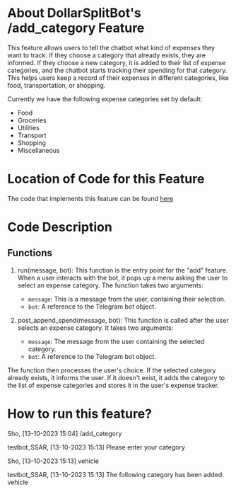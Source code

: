 # About DollarSplitBot's /add_category Feature
This feature allows users to tell the chatbot what kind of expenses they want to track. If they choose a category that already exists, they are informed. If they choose a new category, it is added to their list of expense categories, and the chatbot starts tracking their spending for that category. This helps users keep a record of their expenses in different categories, like food, transportation, or shopping.

Currently we have the following expense categories set by default:

- Food
- Groceries
- Utilities
- Transport
- Shopping
- Miscellaneous


# Location of Code for this Feature
The code that implements this feature can be found [here](https://github.com/shonilbhide/dollar_bot/blob/main/code/add_category.py)

# Code Description
## Functions

1. run(message, bot):
This function is the entry point for the "add" feature. When a user interacts with the bot, it pops up a menu asking the user to select an expense category. The function takes two arguments:
     - `message`: This is a message from the user, containing their selection.
     - `bot`: A reference to the Telegram bot object.

2. post_append_spend(message, bot):
This function is called after the user selects an expense category. It takes two arguments:
     - `message`: The message from the user containing the selected category.
     - `bot`: A reference to the Telegram bot object.

The function then processes the user's choice. If the selected category already exists, it informs the user. If it doesn't exist, it adds the category to the list of expense categories and stores it in the user's expense tracker.

# How to run this feature?

Sho, [13-10-2023 15:04]
/add_category

testbot_SSAR, [13-10-2023 15:13]
Please enter your category

Sho, [13-10-2023 15:13]
vehicle

testbot_SSAR, [13-10-2023 15:13]
The following category has been added: vehicle